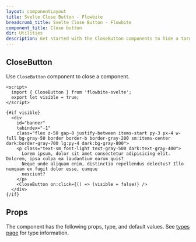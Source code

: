 ```yaml
---
layout: componentLayout
title: Svelte Close Button - Flowbite
breadcrumb_title: Svelte Close Button - Flowbite
component_title: Close button
dir: Utilities
description: Get started with the CloseButton components to hide a target element using Svelte interactivity
---
```


<script>
	import { TableProp, TableDefaultRow, GitHubSourceList } from '../../utils';
	import { A } from '$lib';
	import { props as items } from '../../props/CloseButton.json';

	let divClass = 'w-full relative overflow-x-auto shadow-md sm:rounded-lg py-4';
	let theadClass = 'text-xs text-gray-700 uppercase bg-gray-50 dark:bg-gray-700 dark:text-white';
</script>

## CloseButton

Use `CloseButton` component to close a component.

```svelte example
<script>
  import { CloseButton } from 'flowbite-svelte';
  export let visible = true;
</script>

{#if visible}
  <div
    id="banner"
    tabindex="-1"
    class="flex z-50 gap-8 justify-between items-start py-3 px-4 w-full bg-gray-50 border border-b border-gray-200 sm:items-center dark:border-gray-700 lg:py-4 dark:bg-gray-800">
    <p class="text-sm font-light text-gray-500 dark:text-gray-400">
      Lorem ipsum, dolor sit amet consectetur adipisicing elit. Dolorem, ipsa culpa ea laudantium earum quis?
      Neque unde aliquam enim, distinctio repellendus delectus? Illo numquam ex fugit dolor esse, cumque
      nesciunt?
    </p>
    <CloseButton on:click={() => (visible = false)} />
  </div>
{/if}
```

## Props

The component has the following props, type, and default values. See [types page](/docs/pages/typescript) for type information.

<TableProp>
	<TableDefaultRow {items} rowState="hover" />
</TableProp>
